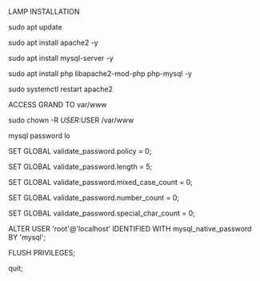 LAMP INSTALLATION

sudo apt update

sudo apt install apache2 -y

sudo apt install mysql-server -y

sudo apt install php libapache2-mod-php php-mysql -y

sudo systemctl restart apache2


ACCESS GRAND TO var/www

sudo chown -R $USER:$USER /var/www



mysql password lo

SET GLOBAL validate_password.policy = 0;

SET GLOBAL validate_password.length = 5;

SET GLOBAL validate_password.mixed_case_count = 0;

SET GLOBAL validate_password.number_count = 0;

SET GLOBAL validate_password.special_char_count = 0;

ALTER USER 'root'@'localhost' IDENTIFIED WITH mysql_native_password BY 'mysql';

FLUSH PRIVILEGES;

quit;
